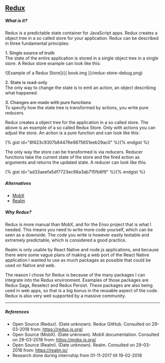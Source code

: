 ## [Redux](https://redux.js.org/)

##### What is it?
Redux is a predictable state container for JavaScript apps. Redux creates a object tree in a so called store for your application. Redux can be described in three fundamental principles:

<span style="opacity: 0.75;">**1. Single source of truth**</span><br />
The state of the entire application is stored in a single object tree in a single store. A Redux store example can look like this:

![Example of a Redux Store]({{ book.img }}/redux-store-debug.png)

<span style="opacity: 0.75;">**2. State is read-only**</span><br />
The only way to change the state is to emit an action, an object describing what happened.

<span style="opacity: 0.75;">**3. Changes are made with pure functions**</span><br />
To specify how the state tree is transformed by actions, you write pure reducers.

Redux creates a object tree for the application in a so called store. The above is an example of a so called Redux Store. Only with actions you can adjust the store. An action is a pure function and can look like this:

<!-- Gist: Redux action function -->
{% gist id="8f423c9307b84476e9875651eeb29ac0" %}{% endgist %}

The only way the store can be transformed is via reducers. Reducer functions take the current state of the store and the fired action as arguments and returns the updated state. A reducer can look like this:

<!-- Gist: Redux reducer function -->
{% gist id="ad33aeefa5df7723ec98a3ab715fb6f9" %}{% endgist %}

##### Alternatives
- [MobX](https://mobx.js.org/)
- [Realm](https://realm.io/)

##### Why Redux?
Redux is more manual than MobX, and for the Enso project that is what I needed. This means you need to write more code yourself, which can be seen as a downside. The code you write is however easily testable and extremely predictable, which is considered a good practice.

Realm is only usable by React Native and node.js applications, and because there were some vague plans of making a web port of the React Native application I wanted to use as much packages as possible that could be used on Native and web.

The reason I chose for Redux is because of the many packages I can integrate into the Redux environment. Examples of those packages are Redux Saga, Reselect and Redux Persist. These packages are also being used in web apps, so that is a big bonus in the reusable aspect of the code. Redux is also very well supported by a massive community.

---

##### References
- Open Source (Redux). (Date unknown). Redux GitHub. Consulted on 29-03-2018 from: https://redux.js.org/
- Open Source (MobX). (Date unknown). MobX documentation. Consulted on 29-03-2018 from: https://mobx.js.org/
- Open Source (Realm). (Date unknown). Realm. Consulted on 29-03-2018 from: https://realm.io/
- Research done during internship from 01-11-2017 till 19-02-2018
